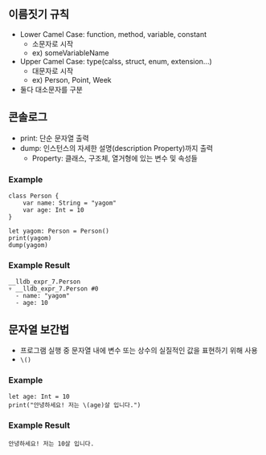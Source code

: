 ## 이름짓기 규칙
- Lower Camel Case: function, method, variable, constant
  - 소문자로 시작
  - ex) someVariableName
- Upper Camel Case: type(calss, struct, enum, extension...)
  - 대문자로 시작
  - ex) Person, Point, Week
- 둘다 대소문자를 구분

## 콘솔로그
- print: 단순 문자열 출력
- dump: 인스턴스의 자세한 설명(description Property)까지 출력
  - Property: 클래스, 구조체, 열거형에 있는 변수 및 속성들
### Example
```
class Person {
    var name: String = "yagom"
    var age: Int = 10
}

let yagom: Person = Person()
print(yagom)
dump(yagom)
```
### Example Result
```
__lldb_expr_7.Person
▿ __lldb_expr_7.Person #0
  - name: "yagom"
  - age: 10
```

## 문자열 보간법
- 프로그램 실행 중 문자열 내에 변수 또는 상수의 실질적인 값을 표현하기 위해 사용
- `\()`
### Example
```
let age: Int = 10
print("안녕하세요! 저는 \(age)살 입니다.")
```
### Example Result
```
안녕하세요! 저는 10살 입니다.
```